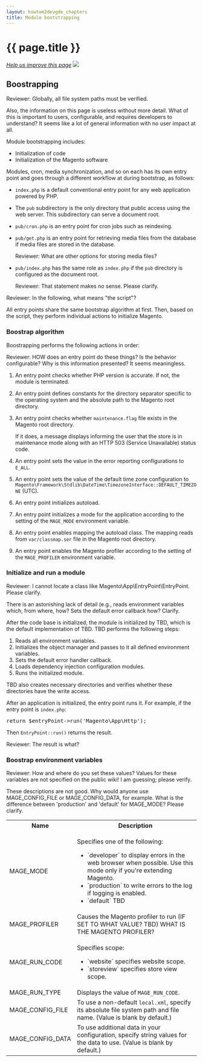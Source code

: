 ```yaml
---
layout: howtom2devgde_chapters
title: Module bootstrapping
---
```

 
<h1 id="m2devgde-boot">{{ page.title }}</h1>

<p><a href="{{ site.githuburl }}m2devgde/holding-pen/bootstrap.md" target="_blank"><em>Help us improve this page</em></a>&nbsp;<img src="{{ site.baseurl }}common/images/newWindow.gif"/></p>

<h2 id="m2devgde-bootstrap">Boostrapping</h2>

<p class="q">Reviewer: Globally, all file system paths must be verified.</p>
<p class="q">Also, the information on this page is useless without more detail. What of this is important to users, configurable, and requires developers to understand? It seems like a lot of general information with no user impact at all.</p>

Module bootstrapping includes: 

*	Initialization of code 
*	Initialization of the Magento software

Modules, cron, media synchronization, and so on each has its own entry point and goes through a different workflow at during bootstrap, as follows:

*	`index.php` is a default conventional entry point for any web application powered by PHP.
*	The `pub` subdirectory is the only directory that public access using the web server. This subdirectory can serve a document root.
*	`pub/cron.php` is an entry point for cron jobs such as reindexing.
*	`pub/get.php` is an entry point for retrieving media files from the database if media files are stored in the database. 

	<p class="q">Reviewer: What are other options for storing media files?</p>

*	`pub/index.php` has the same role as `index.php` if the `pub` directory is configured as the document root.

	<p class="q">Reviewer: That statement makes no sense. Please clarify.</p>

<p class="q">Reviewer: In the following, what means "the script"?</p>
	
All entry points share the same bootstrap algorithm at first. Then, based on the script, they perform individual actions to initialize Magento.

<h3 id="m2devgde-bootstrap-algo">Boostrap algorithm</h3>

Boostrapping performs the following actions in order:

<p class="q">Reviewer: HOW does an entry point do these things? Is the behavior configurable? Why is this information presented? It seems meaningless.</p>

1.	An entry point checks whether PHP version is accurate. If not, the module is terminated.
2.	An entry point defines constants for the directory separator specific to the operating system and the absolute path to the Magento root directory.
3.	An entry point checks whether `maintenance.flag` file exists in the Magento root directory. 

	If it does, a message displays informing the user that the store is in maintenance mode along with an HTTP 503 (Service Unavailable) status code.
	
4.	An entry point sets the value in the error reporting configurations to `E_ALL`.
4.	An entry point sets the value of the default time zone configuration to `Magento\Framework\Stdlib\DateTime\TimezoneInterface::DEFAULT_TIMEZONE` (UTC).
5.	An entry point initializes autoload.
6.	An entry point initializes a mode for the application according to the setting of the `MAGE_MODE` environment variable.
7.	An entry point enables mapping the autoload class. The mapping reads from `var/classmap.ser` file in the Magento root directory.
8.	An entry point enables the Magento profiler according to the setting of the `MAGE_PROFILER` environment variable.

<h3 id="m2devgde-bootstrap-init">Initialize and run a module</h3>

<p class="q">Reviewer: I cannot locate a class like Magento\App\EntryPoint\EntryPoint. Please clarify.</p>
<p class="q">There is an astonishing lack of detail (e.g., reads environment variables which, from where, how? Sets the default error callback how? Clarify.</p>

After the code base is initialized, the module is initialized by TBD, which is the default implementation of TBD. TBD performs the following steps:

1.	Reads all environment variables.
2.	Initializes the object manager and passes to it all defined environment variables.
3.	Sets the default error handler callback.
4.	Loads dependency injection configuration modules.
5.	Runs the initialized module.

TBD also creates necessary directories and verifies whether these directories have the write access.

After an application is initialized, the entry point runs it. For example, if the entry point is `index.php`:

<pre>return $entryPoint->run('Magento\App\Http');</pre>

Then `EntryPoint::run()` returns the result.

<p class="q">Reviewer: The result is what?</p>

<h3 id="m2devgde-bootstrap-vars">Boostrap environment variables</h3>

<p class="q">Reviewer: How and where do you set these values? Values for these variables are not specified on the public wiki! I am guessing; please verify.</p>
<p class="q">These descriptions are not good. Why would anyone use MAGE_CONFIG_FILE or MAGE_CONFIG_DATA, for example. What is the difference between 'production' and 'default' for MAGE_MODE? Please clarify.</p>

<table>
	<tbody>
		<tr>
			<th>Name</th>
			<th>Description</th>
		</tr>
	<tr>
		<td>MAGE_MODE</td>
		<td><p>Specifies one of the following:</p>
			<ul><li>`developer` to display errors in the web browser when possible. Use this mode only if you're extending Magento.</li>
			<li>`production` to write errors to the log if logging is enabled.</li>
			<li>`default` TBD</li></ul></td>
	</tr>
	<tr>
		<td>MAGE_PROFILER</td>
		<td>Causes the Magento profiler to run (IF SET TO WHAT VALUE? TBD) WHAT IS THE MAGENTO PROFILER?</td>
	</tr>
	<tr>
		<td>MAGE_RUN_CODE</td>
		<td><p>Specifies scope:</p>
		<ul><li>`website` specifies website scope.</li>
		<li>`storeview` specifies store view scope.</li></ul></td>
	</tr>
	<tr>
		<td>MAGE_RUN_TYPE</td>
		<td>Displays the value of <code>MAGE_RUN_CODE</code>.</td>
	</tr>
	<tr>
		<td>MAGE_CONFIG_FILE</td>
		<td>To use a non-default <code>local.xml</code>, specify its absolute file system path and file name. (Value is blank by default.)</td>
	</tr>
	<tr>
		<td>MAGE_CONFIG_DATA</td>
		<td>To use additional data in your configuration, specify string values for the data to use. (Value is blank by default.)</td>
	</tr>
	</tbody>
</table>


